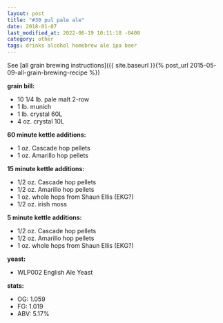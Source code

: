 ```yaml
---
layout: post
title: "#30 pul pale ale"
date: 2018-01-07
last_modified_at: 2022-06-19 10:11:18 -0400
category: other
tags: drinks alcohol homebrew ale ipa beer
---
```

See  [all grain brewing instructions]({{ site.baseurl }}{% post_url 2015-05-09-all-grain-brewing-recipe %})

**grain bill:**
* 10 1/4 lb. pale malt 2-row
* 1 lb. munich
* 1 lb. crystal 60L
* 4 oz. crystal 10L

**60 minute kettle additions:**
* 1 oz. Cascade hop pellets
* 1 oz. Amarillo hop pellets

**15 minute kettle additions:**
* 1/2 oz. Cascade hop pellets
* 1/2 oz. Amarillo hop pellets
* 1 oz. whole hops from Shaun Ellis (EKG?)
* 1/2 oz. irish moss

**5 minute kettle additions:**
* 1/2 oz. Cascade hop pellets
* 1/2 oz. Amarillo hop pellets
* 1 oz. whole hops from Shaun Ellis (EKG?)

**yeast:**
* WLP002 English Ale Yeast

**stats:**
* OG: 1.059
* FG: 1.019
* ABV: 5.17%
